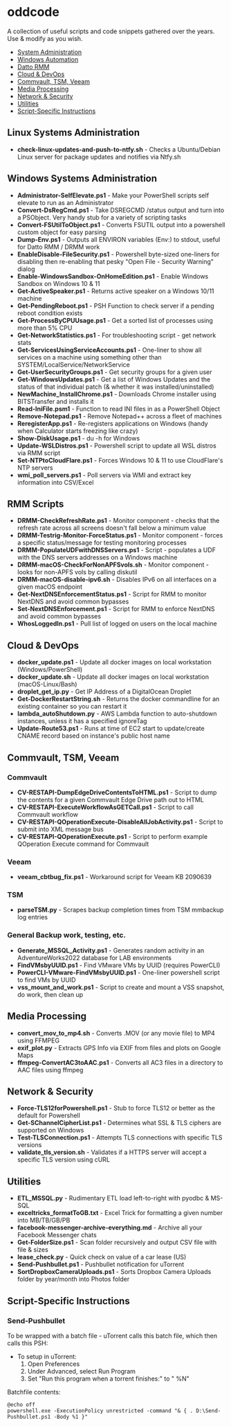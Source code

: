 # oddcode

A collection of useful scripts and code snippets gathered over the years.
Use & modify as you wish.

- [System Administration](#system-administration)
- [Windows Automation](#windows-automation)
- [Datto RMM](#datto-rmm)
- [Cloud & DevOps](#cloud--devops)
- [Commvault, TSM, Veeam](#commvault)
- [Media Processing](#media-processing)
- [Network & Security](#network--security)
- [Utilities](#utilities)
- [Script-Specific Instructions](#script-specific-instructions)

## Linux Systems Administration

* **check-linux-updates-and-push-to-ntfy.sh** - Checks a Ubuntu/Debian Linux server for package updates and notifies via Ntfy.sh

## Windows Systems Administration

* **Administrator-SelfElevate.ps1** - Make your PowerShell scripts self elevate to run as an Administrator
* **Convert-DsRegCmd.ps1** - Take DSREGCMD /status output and turn into a PSObject. Very handy stub for a variety of scripting tasks
* **Convert-FSUtilToObject.ps1** - Converts FSUTIL output into a powershell custom object for easy parsing
* **Dump-Env.ps1** - Outputs all ENVIRON variables (Env:) to stdout, useful for Datto RMM / DRMM work
* **EnableDisable-FileSecurity.ps1** - Powershell byte-sized one-liners for disabling then re-enabling that pesky "Open File - Security Warning" dialog
* **Enable-WindowsSandbox-OnHomeEdition.ps1** - Enable Windows Sandbox on Windows 10 & 11
* **Get-ActiveSpeaker.ps1** - Returns active speaker on a Windows 10/11 machine
* **Get-PendingReboot.ps1** - PSH Function to check server if a pending reboot condition exists
* **Get-ProcessByCPUUsage.ps1** - Get a sorted list of processes using more than 5% CPU
* **Get-NetworkStatistics.ps1** - For troubleshooting script - get network stats
* **Get-ServicesUsingServiceAccounts.ps1** - One-liner to show all services on a machine using something other than SYSTEM/LocalService/NetworkService
* **Get-UserSecurityGroups.ps1** - Get security groups for a given user
* **Get-WindowsUpdates.ps1** - Get a list of Windows Updates and the status of that individual patch (& whether it was installed/uninstalled)
* **NewMachine_InstallChrome.ps1** - Downloads Chrome installer using BITSTransfer and installs it
* **Read-IniFile.psm1** - Function to read INI files in as a PowerShell Object
* **Remove-Notepad.ps1** - Remove Notepad++ across a fleet of machines
* **ReregisterApp.ps1** - Re-registers applications on Windows (handy when Calculator starts freezing like crazy)
* **Show-DiskUsage.ps1** - du -h for Windows
* **Update-WSLDistros.ps1** - Powershell script to update all WSL distros via RMM script
* **Set-NTPtoCloudFlare.ps1** - Forces Windows 10 & 11 to use CloudFlare's NTP servers
* **wmi_poll_servers.ps1** - Poll servers via WMI and extract key information into CSV/Excel

## RMM Scripts

* **DRMM-CheckRefreshRate.ps1** - Monitor component - checks that the refresh rate across all screens doesn't fall below a minimum value
* **DRMM-Testrig-Monitor-ForceStatus.ps1** - Monitor component - forces a specific status/message for testing monitoring processes
* **DRMM-PopulateUDFwithDNSServers.ps1** - Script - populates a UDF with the DNS servers addresses on a Windows machine
* **DRMM-macOS-CheckForNonAPFSvols.sh** - Monitor component - looks for non-APFS vols by calling diskutil
* **DRMM-macOS-disable-ipv6.sh** - Disables IPv6 on all interfaces on a given macOS endpoint
* **Get-NextDNSEnforcementStatus.ps1** - Script for RMM to monitor NextDNS and avoid common bypasses
* **Set-NextDNSEnforcement.ps1** - Script for RMM to enforce NextDNS and avoid common bypasses
* **WhosLoggedIn.ps1** - Pull list of logged on users on the local machine

## Cloud & DevOps

* **docker_update.ps1** - Update all docker images on local workstation (Windows/PowerShell)
* **docker_update.sh** - Update all docker images on local workstation (macOS-Linux/Bash)
* **droplet_get_ip.py** - Get IP Address of a DigitalOcean Droplet
* **Get-DockerRestartString.sh** - Returns the docker commandline for an existing container so you can restart it
* **lambda_autoShutdown.py** - AWS Lambda function to auto-shutdown instances, unless it has a specified ignoreTag
* **Update-Route53.ps1** - Runs at time of EC2 start to update/create CNAME record based on instance's public host name

## Commvault, TSM, Veeam

### Commvault
* **CV-RESTAPI-DumpEdgeDriveContentsToHTML.ps1** - Script to dump the contents for a given Commvault Edge Drive path out to HTML
* **CV-RESTAPI-ExecuteWorkflowAsGETCall.ps1** - Script to call Commvault workflow
* **CV-RESTAPI-QOperationExecute-DisableAllJobActivity.ps1** - Script to submit into XML message bus
* **CV-RESTAPI-QOperationExecute.ps1** - Script to perform example QOperation Execute command for Commvault

### Veeam
* **veeam_cbtbug_fix.ps1** - Workaround script for Veeam KB 2090639

### TSM
* **parseTSM.py** - Scrapes backup completion times from TSM mmbackup log entries

### General Backup work, testing, etc.
* **Generate_MSSQL_Activity.ps1** - Generates random activity in an AdventureWorks2022 database for LAB environments
* **FindVMsbyUUID.ps1** - Find VMware VMs by UUID (requires PowerCLI)
* **PowerCLI-VMware-FindVMsbyUUID.ps1** - One-liner powershell script to find VMs by UUID
* **vss_mount_and_work.ps1** - Script to create and mount a VSS snapshot, do work, then clean up

## Media Processing

* **convert_mov_to_mp4.sh** - Converts .MOV (or any movie file) to MP4 using FFMPEG
* **exif_plot.py** - Extracts GPS Info via EXIF from files and plots on Google Maps
* **ffmpeg-ConvertAC3toAAC.ps1** - Converts all AC3 files in a directory to AAC files using ffmpeg

## Network & Security

* **Force-TLS12forPowershell.ps1** - Stub to force TLS12 or better as the default for Powershell
* **Get-SChannelCipherList.ps1** - Determines what SSL & TLS ciphers are supported on Windows
* **Test-TLSConnection.ps1** - Attempts TLS connections with specific TLS versions
* **validate_tls_version.sh** - Validates if a HTTPS server will accept a specific TLS version using cURL

## Utilities

* **ETL_MSSQL.py** - Rudimentary ETL load left-to-right with pyodbc & MS-SQL
* **exceltricks_formatToGB.txt** - Excel Trick for formatting a given number into MB/TB/GB/PB
* **facebook-messenger-archive-everything.md** - Archive all your Facebook Messenger chats
* **Get-FolderSize.ps1** - Scan folder recursively and output CSV file with file & sizes
* **lease_check.py** - Quick check on value of a car lease (US)
* **Send-Pushbullet.ps1** - Pushbullet notification for uTorrent
* **SortDropboxCameraUploads.ps1** - Sorts Dropbox Camera Uploads folder by year/month into Photos folder


## Script-Specific Instructions

### Send-Pushbullet

To be wrapped with a batch file - uTorrent calls this batch file, which then calls this PSH:

* To setup in uTorrent:
  1. Open Preferences
  2. Under Advanced, select Run Program
  3. Set "Run this program when a torrent finishes:" to "<path to batch file> %N"

Batchfile contents:
```
@echo off
powershell.exe -ExecutionPolicy unrestricted -command "& { . D:\Send-Pushbullet.ps1 -Body %1 }"
```
